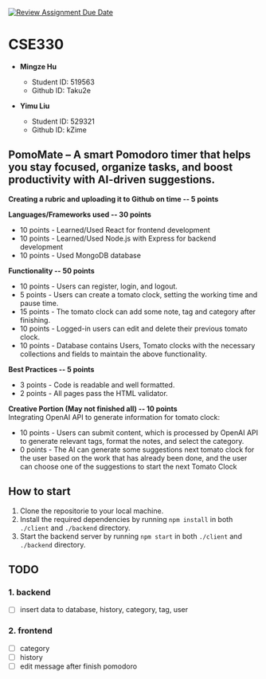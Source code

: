 [![Review Assignment Due Date](https://classroom.github.com/assets/deadline-readme-button-22041afd0340ce965d47ae6ef1cefeee28c7c493a6346c4f15d667ab976d596c.svg)](https://classroom.github.com/a/7yqbrEZI)

# CSE330

- **Mingze Hu**

  - Student ID: 519563
  - Github ID: Taku2e

- **Yimu Liu**
  - Student ID: 529321
  - Github ID: kZime

## PomoMate – A smart Pomodoro timer that helps you stay focused, organize tasks, and boost productivity with AI-driven suggestions.

**Creating a rubric and uploading it to Github on time -- 5 points**

**Languages/Frameworks used -- 30 points**

- 10 points - Learned/Used React for frontend development
- 10 points - Learned/Used Node.js with Express for backend development
- 10 points - Used MongoDB database

**Functionality -- 50 points**

- 10 points - Users can register, login, and logout.
- 5 points - Users can create a tomato clock, setting the working time and pause time.
- 15 points - The tomato clock can add some note, tag and category after finishing.
- 10 points - Logged-in users can edit and delete their previous tomato clock.
- 10 points - Database contains Users, Tomato clocks with the necessary collections and fields to maintain the above functionality.

**Best Practices -- 5 points**

- 3 points - Code is readable and well formatted.
- 2 points - All pages pass the HTML validator.

**Creative Portion (May not finished all) -- 10 points**  
Integrating OpenAI API to generate information for tomato clock:

- 10 points - Users can submit content, which is processed by OpenAI API to generate relevant tags, format the notes, and select the category.
- 0 points - The AI can generate some suggestions next tomato clock for the user based on the work that has already been done, and the user can choose one of the suggestions to start the next Tomato Clock

## How to start

1. Clone the repositorie to your local machine.
2. Install the required dependencies by running `npm install` in both `./client` and `./backend` directory.
3. Start the backend server by running `npm start` in both `./client` and `./backend` directory.

## TODO

### 1. backend

- [ ] insert data to database, history, category, tag, user

### 2. frontend

- [ ] category
- [ ] history
- [ ] edit message after finish pomodoro
